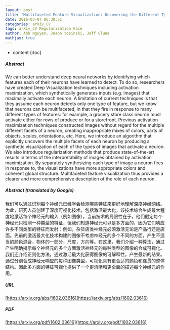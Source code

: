 ```yaml
---
layout: post
title: "Multifaceted Feature Visualization: Uncovering the Different Types of Features Learned By Each Neuron in Deep Neural Networks"
date: 2016-05-07 06:30:51
categories: arXiv_CV
tags: arXiv_CV Regularization Face
author: Anh Nguyen, Jason Yosinski, Jeff Clune
mathjax: true
---
```


* content
{:toc}

##### Abstract
We can better understand deep neural networks by identifying which features each of their neurons have learned to detect. To do so, researchers have created Deep Visualization techniques including activation maximization, which synthetically generates inputs (e.g. images) that maximally activate each neuron. A limitation of current techniques is that they assume each neuron detects only one type of feature, but we know that neurons can be multifaceted, in that they fire in response to many different types of features: for example, a grocery store class neuron must activate either for rows of produce or for a storefront. Previous activation maximization techniques constructed images without regard for the multiple different facets of a neuron, creating inappropriate mixes of colors, parts of objects, scales, orientations, etc. Here, we introduce an algorithm that explicitly uncovers the multiple facets of each neuron by producing a synthetic visualization of each of the types of images that activate a neuron. We also introduce regularization methods that produce state-of-the-art results in terms of the interpretability of images obtained by activation maximization. By separately synthesizing each type of image a neuron fires in response to, the visualizations have more appropriate colors and coherent global structure. Multifaceted feature visualization thus provides a clearer and more comprehensive description of the role of each neuron.

##### Abstract (translated by Google)
我们可以通过识别每个神经元已经学会检测哪些特征来更好地理解深度神经网络。为此，研究人员创建了深度可视化技术，包括激活最大化，该技术综合生成最大程度地激活每个神经元的输入（例如图像）。当前技术的局限性在于，他们假定每个神经元只检测一种类型的特征，但我们知道神经元可以是多方面的，因为它们响应许多不同类型的特征而发射：例如，杂货店类神经元必须激活无论是产品行还是店面。先前的激活最大化技术构建的图像不考虑神经元的多个不同的方面，产生不适当的颜色混合，物体的一部分，尺度，方向等。在这里，我们介绍一种算法，通过产生明确揭示每个神经元的多个方面激活神经元的每种类型的图像的合成可视化。我们还介绍正则化方法，通过激活最大化获得图像的可解释性，产生最新的结果。通过分别合成神经元响应的每种图像类型，可视化具有更合适的颜色和连贯的整体结构。因此多方面的特征可视化提供了一个更清晰和更全面的描述每个神经元的作用。

##### URL
[https://arxiv.org/abs/1602.03616](https://arxiv.org/abs/1602.03616)

##### PDF
[https://arxiv.org/pdf/1602.03616](https://arxiv.org/pdf/1602.03616)

